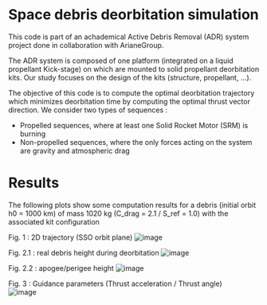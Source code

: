 # Space debris deorbitation simulation
This code is part of an achademical Active Debris Removal (ADR) system project done in collaboration with ArianeGroup. 

The ADR system is composed of one platform (integrated on a liquid propellant Kick-stage) on which are mounted to solid propellant deorbitation kits. Our study focuses on the design of the kits (structure, propellant, ...). 

The objective of this code is to compute the optimal deorbitation trajectory which minimizes deorbitation time by computing the optimal thrust vector direction. We consider two types of sequences : 
- Propelled sequences, where at least one Solid Rocket Motor (SRM) is burning
- Non-propelled sequences, where the only forces acting on the system are gravity and atmospheric drag 

# Results 
The following plots show some computation results for a debris (initial orbit h0 = 1000 km) of mass 1020 kg (C_drag = 2.1 / S_ref = 1.0) with the associated kit configuration

Fig. 1 : 2D trajectory (SSO orbit plane) 
![image](https://user-images.githubusercontent.com/54234406/154808192-e477f88a-c0fa-4e32-af61-3a1e24dde147.png)


Fig. 2.1 : real debris height during deorbitation 
![image](https://user-images.githubusercontent.com/54234406/154808183-bb15fbe1-1c2d-4a34-9cb0-d0945171f863.png)


Fig. 2.2 : apogee/perigee height
![image](https://user-images.githubusercontent.com/54234406/154808167-ba812732-e07d-4810-b340-ffcd623e9892.png)


Fig. 3 : Guidance parameters (Thrust acceleration / Thrust angle)   
![image](https://user-images.githubusercontent.com/54234406/154808141-fc7de980-812b-4d19-9955-279c797d322d.png)
